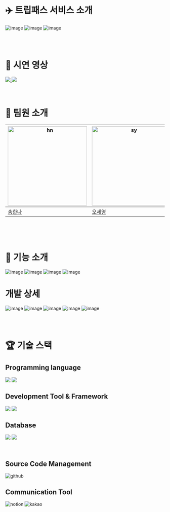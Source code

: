 # ✈️ 트립패스 서비스 소개
![image](https://github.com/osy0602/TripPass_osy0602_develop/blob/240802chat_osy/trippass/src/assets/KakaoTalk_20240920_160609701.jpg)
![image](https://github.com/osy0602/TripPass_osy0602_develop/blob/240802chat_osy/trippass/src/assets/KakaoTalk_20240920_160609701_04.jpg)
![image](https://github.com/osy0602/TripPass_osy0602_develop/blob/240802chat_osy/trippass/src/assets/KakaoTalk_20240920_160609701_06.jpg)

<br/>
<br/>

# 🎥 시연 영상
<a href = "https://drive.google.com/file/d/1ad_G7_xU3oxUH44IbKzzpp6FqSo8gU8f/view?usp=sharing">
<img src="https://img.shields.io/badge/프로젝트 소개 영상-a374db?style=for-the-badge&logoColor=white"/>
</a>
<a href = "https://drive.google.com/file/d/1YiN4J9GIzEKVOqw6IEpehGkDNqBocLhd/view?usp=sharing">
<img src="https://img.shields.io/badge/프로젝트 시연 영상-a374db?style=for-the-badge&logoColor=white"/>
</a>
<br/>

<br/>
<br/>


# 👥 팀원 소개

| <img width="250" alt="hn" src="https://avatars.githubusercontent.com/u/131218435?v=4"> | <img width="250" alt="sy" src="https://avatars.githubusercontent.com/u/162084749?v=4"> | <img width="250" alt="jh" src="https://avatars.githubusercontent.com/u/43026492?v=4"> | <img width="250" alt="jy" src= "https://avatars.githubusercontent.com/u/114806348?v=4">
| --- | --- | --- | --- |
| [송한나](https://github.com/songhannaa) | [오세영](https://github.com/osy0602) | [김지현](https://github.com/hijyunk) | [박지영](https://github.com/zi00iz)


<br/>
<br/>
<br/>

 

# 📝 기능 소개
![image](https://github.com/osy0602/TripPass_osy0602_develop/blob/240802chat_osy/trippass/src/assets/KakaoTalk_20240920_160609701_08.jpg)
![image](https://github.com/osy0602/TripPass_osy0602_develop/blob/240802chat_osy/trippass/src/assets/KakaoTalk_20240920_160609701_09.jpg)
![image](https://github.com/osy0602/TripPass_osy0602_develop/blob/240802chat_osy/trippass/src/assets/KakaoTalk_20240920_160609701_10.jpg)
![image](https://github.com/osy0602/TripPass_osy0602_develop/blob/240802chat_osy/trippass/src/assets/KakaoTalk_20240920_160609701_11.jpg)

# 개발 상세
![image](https://github.com/osy0602/TripPass_osy0602_develop/blob/240802chat_osy/trippass/src/assets/KakaoTalk_20240920_160609701_14.jpg)
![image](https://github.com/osy0602/TripPass_osy0602_develop/blob/240802chat_osy/trippass/src/assets/KakaoTalk_20240920_160609701_15.jpg)
![image](https://github.com/osy0602/TripPass_osy0602_develop/blob/240802chat_osy/trippass/src/assets/KakaoTalk_20240920_160609701_16.jpg)
![image](https://github.com/osy0602/TripPass_osy0602_develop/blob/240802chat_osy/trippass/src/assets/KakaoTalk_20240920_160609701_17.jpg)
![image](https://github.com/osy0602/TripPass_osy0602_develop/blob/240802chat_osy/trippass/src/assets/%EC%9E%84%EB%B2%A0%EB%94%A9.png)



<br/>
<br/>

# 🏆 기술 스택
## Programming language

<img src="https://img.shields.io/badge/Python-3776AB?style=for-the-badge&logo=python&logoColor=white"/> <img src="https://img.shields.io/badge/JavaScript-F7DF1E?style=for-the-badge&logo=javascript&logoColor=black"/>
<br/>

## Development Tool & Framework
<img src="https://img.shields.io/badge/React-61DAFB?style=for-the-badge&logo=React&logoColor=white"/> <img src="https://img.shields.io/badge/FastAPI-009688?style=for-the-badge&logo=fastapi&logoColor=white"/>
<br/>

## Database

<img src="https://img.shields.io/badge/-MongoDB-13aa52?style=for-the-badge&logo=mongodb&logoColor=white"/> <img src="https://img.shields.io/badge/MySQL-4479A1?style=for-the-badge&logo=mysql&logoColor=white"/>

<br/>


## Source Code Management
<img alt="github" src="https://img.shields.io/badge/Github-000000?style=for-the-badge&logo=github&logoColor=white"> 
<br/>


## Communication Tool

<img alt="notion" src="https://img.shields.io/badge/Notion-000000?style=for-the-badge&logo=notion&logoColor=white"> <img alt="kakao" src="https://img.shields.io/badge/KakaoTalk-FFCD00?style=for-the-badge&logo=kakao&logoColor=black"> 


<br/>
<br/>
<br/>



